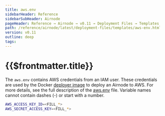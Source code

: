 ```yaml
---
title: aws.env
sidebarHeader: Reference
sidebarSubHeader: Airnode
pageHeader: Reference → Airnode → v0.11 → Deployment Files → Templates
path: /reference/airnode/latest/deployment-files/templates/aws-env.html
version: v0.11
outline: deep
tags:
---
```


<VersionWarning/>

<PageHeader/>

<SearchHighlight/>

# {{$frontmatter.title}}

The `aws.env` contains AWS credentials from an IAM user. These credentials are
used by the Docker [deployer image](../../docker/deployer-image.md) to deploy an
Airnode to AWS. For more details, see the full description of the
[aws.env](../aws-env.md) file. Variable names cannot contain dashes (-) or start
with a number.

```sh
AWS_ACCESS_KEY_ID=<FILL_*>
AWS_SECRET_ACCESS_KEY=<FILL_*>
```
